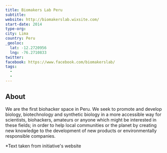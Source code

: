 ```yaml
---
title: Biomakers Lab Peru
subtitle:
website: http://biomakerslab.wixsite.com/
start-date: 2014
type-org:
city: Lima
country: Peru
_geoloc:
  lat: -12.2720956
  lng: -76.2710833
twitter:
facebook: https://www.facebook.com/biomakerslab/
tags:
  -
  -
---
```


## About
We are the first biohacker space in Peru. We seek to promote and develop biology, biotechnology and synthetic biology in a more accessible way for scientists, biohackers, amateurs or anyone which might be interested in these fields; in order to help local communities or the planet by creating new knowledge to the development of new products or environmentally responsible companies.​



  *Text taken from initiative's website
